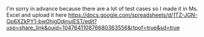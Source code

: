 I'm sorry in advance because there are a lot of test cases so I made it in Ms. Excel and upload it here
https://docs.google.com/spreadsheets/d/1TZ-JGN-Gp6XZkPY1-bw0hjgDdjnujEST/edit?usp=share_link&ouid=104764110876680363556&rtpof=true&sd=true
